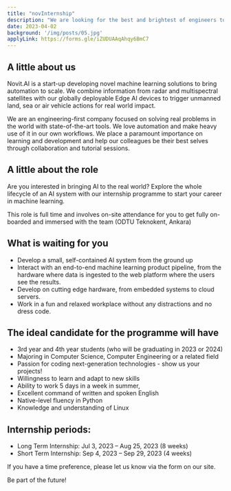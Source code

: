 ```yaml
---
title: "novInternship"
description: "We are looking for the best and brightest of engineers to take part in our Edge AI internship in Ankara. Start your career in machine learning by building your own edge AI device with its supporting ecosystem aided by our team."
date: 2023-04-02
background: '/img/posts/05.jpg'
applyLink: https://forms.gle/iZUDUAAqAhqy6BmC7
---
```


## A little about us

Novit.AI is a start-up developing novel machine learning solutions to bring automation to scale. We combine information from radar and multispectral satellites with our globally deployable Edge AI devices to trigger unmanned land, sea or air vehicle actions for real world impact.

We are an engineering-first company focused on solving real problems in the world with state-of-the-art tools. We love automation and make heavy use of it in our own workflows. We place a paramount importance on learning and development and help our colleagues be their best selves through collaboration and tutorial sessions.

## A little about the role

Are you interested in bringing AI to the real world? Explore the whole lifecycle of an AI system with our internship programme to start your career in machine learning.

This role is full time and involves on-site attendance for you to get fully on-boarded and immersed with the team (ODTU Teknokent, Ankara)

## What is waiting for you

* Develop a small, self-contained AI system from the ground up
* Interact with an end-to-end machine learning product pipeline, from the hardware where data is ingested to the web platform where the users see the results.
* Develop on cutting edge hardware, from embedded systems to cloud servers.
* Work in a fun and relaxed workplace without any distractions and no dress code.

## The ideal candidate for the programme will have

* 3rd year and 4th year students (who will be graduating in 2023 or 2024)
* Majoring in Computer Science, Computer Engineering or a related field
* Passion for coding next-generation technologies - show us your projects!
* Willingness to learn and adapt to new skills
* Ability to work 5 days in a week in summer,
* Excellent command of written and spoken English
* Native-level fluency in Python
* Knowledge and understanding of Linux

## Internship periods:

* Long Term Internship: Jul 3, 2023 – Aug 25, 2023 (8 weeks)
* Short Term Internship: Sep 4, 2023 – Sep 29, 2023 (4 weeks)

If you have a time preference, please let us know via the form on our site.

Be part of the future!
